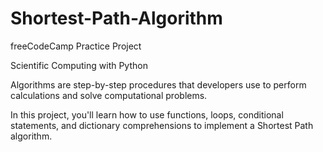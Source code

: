 # Shortest-Path-Algorithm

freeCodeCamp Practice Project

Scientific Computing with Python 


Algorithms are step-by-step procedures that developers use to perform calculations and solve computational problems.

In this project, you'll learn how to use functions, loops, conditional statements, and dictionary comprehensions to implement a Shortest Path algorithm.
